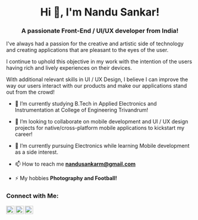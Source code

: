 <h1 align="center">Hi 👋, I'm Nandu Sankar!</h1>
<h3 align="center">A passionate Front-End / UI/UX developer from India!</h3>

I've always had a passion for the creative and artistic side of technology and creating applications that are pleasant to the eyes of the user.

I continue to uphold this objective in my work with the intention of the users having rich and lively experiences on their devices.

With additional relevant skills in UI / UX Design, I believe I can improve the way our users interact with our products and make our applications stand out from the crowd!

- 🌱 I’m currently studying B.Tech in Applied Electronics and Instrumentation at College of Engineering Trivandrum!

- 👯 I’m looking to collaborate on mobile development and UI / UX design projects for native/cross-platform mobile applications to kickstart my career!

- 🌱 I’m currently pursuing Electronics while learning Mobile development as a side interest.

- 📫 How to reach me **nandusankarm@gmail.com**

- ⚡ My hobbies **Photography and Football!**

### Connect with Me:

[<img align="left" alt="codeSTACKr | LinkedIn" width="22px" src="https://cdn.jsdelivr.net/npm/simple-icons@v3/icons/linkedin.svg" />][linkedin]
[<img align="left" alt="codeSTACKr | Instagram" width="22px" src="https://cdn.jsdelivr.net/npm/simple-icons@v3/icons/instagram.svg" />][instagram]
[<img align="left" alt="codeSTACKr | Twitter" width="22px" src="https://cdn.jsdelivr.net/npm/simple-icons@v3/icons/twitter.svg" />][twitter]

<br />


<br />
<br />

[twitter]: https://twitter.com/nandusankarm
[instagram]: https://instagram.com/nandusankar
[linkedin]: https://linkedin.com/in/nandu-sankar
